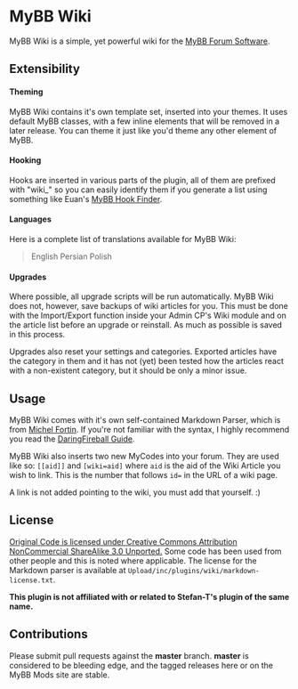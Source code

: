 # MyBB Wiki

MyBB Wiki is a simple, yet powerful wiki for the [MyBB Forum Software](http://www.mybb.com).

## Extensibility

#### Theming

MyBB Wiki contains it's own template set, inserted into your themes. It uses default MyBB classes, with a few inline elements that will be removed in a later release. You can theme it just like you'd theme any other element of MyBB.

#### Hooking

Hooks are inserted in various parts of the plugin, all of them are prefixed with "wiki_" so you can easily identify them if you generate a list using something like Euan's [MyBB Hook Finder](https://github.com/euantorano/MyBB-Hook-Finder).

#### Languages

Here is a complete list of translations available for MyBB Wiki:

> English
> Persian
> Polish

#### Upgrades

Where possible, all upgrade scripts will be run automatically. MyBB Wiki does not, however, save backups of wiki articles for you. This must be done with the Import/Export function inside your Admin CP's Wiki module and on the article list before an upgrade or reinstall. As much as possible is saved in this process.

Upgrades also reset your settings and categories. Exported articles have the category in them and it has not (yet) been tested how the articles react with a non-existent category, but it should be only a minor issue.

## Usage

MyBB Wiki comes with it's own self-contained Markdown Parser, which is from [Michel Fortin](michelf.ca/projects/php-markdown/classic/). If you're not familiar with the syntax, I highly recommend you read the [DaringFireball Guide](daringfireball.net/projects/markdown/syntax).

MyBB Wiki also inserts two new MyCodes into your forum. They are used like so: `[[aid]]` and `[wiki=aid]` where `aid` is the aid of the Wiki Article you wish to link. This is the number that follows `id=` in the URL of a wiki page.

A link is not added pointing to the wiki, you must add that yourself. :)

## License

[Original Code is licensed under Creative Commons Attribution NonCommercial ShareAlike 3.0 Unported.](creativecommons.org/licenses/by-nc-sa/3.0/)
Some code has been used from other people and this is noted where applicable.
The license for the Markdown parser is available at `Upload/inc/plugins/wiki/markdown-license.txt`.

**This plugin is not affiliated with or related to Stefan-T's plugin of the same name.**

## Contributions

Please submit pull requests against the **master** branch.
**master** is considered to be bleeding edge, and the tagged releases here or on the MyBB Mods site are stable.